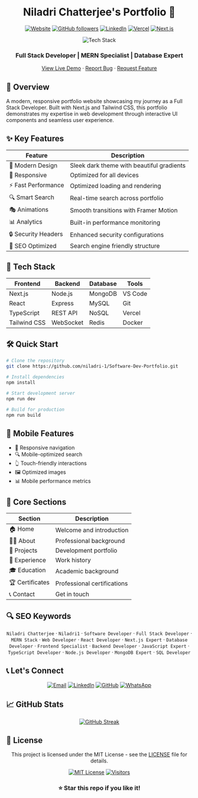 <div align="center">

  # Niladri Chatterjee's Portfolio 🚀

  [![Website](https://img.shields.io/website?label=Portfolio&style=for-the-badge&url=https%3A%2F%2Fniladri1.vercel.app)](https://niladri1.vercel.app)
  [![GitHub followers](https://img.shields.io/github/followers/niladri-1?logo=github&style=for-the-badge)](https://github.com/niladri-1)
  [![LinkedIn](https://img.shields.io/badge/LinkedIn-Connect-blue?style=for-the-badge&logo=linkedin)](https://linkedin.com/in/niladri1)
  [![Vercel](https://img.shields.io/badge/Vercel-Deployed-black?style=for-the-badge&logo=vercel)](https://niladri1.vercel.app)
  [![Next.js](https://img.shields.io/badge/Built%20with-Next.js-black?style=for-the-badge&logo=next.js)](https://nextjs.org)

  <p align="center">
    <img src="https://skillicons.dev/icons?i=react,nextjs,typescript,tailwind" alt="Tech Stack" />
  </p>

  <h3>Full Stack Developer | MERN Specialist | Database Expert</h3>

  [View Live Demo](https://niladri1.vercel.app) · [Report Bug](https://github.com/niladri-1/Software-Dev-Portfolio/issues) · [Request Feature](https://github.com/niladri-1/Software-Dev-Portfolio/issues)

</div>

## 🌟 Overview

A modern, responsive portfolio website showcasing my journey as a Full Stack Developer. Built with Next.js and Tailwind CSS, this portfolio demonstrates my expertise in web development through interactive UI components and seamless user experience.

## ✨ Key Features

<div align="center">

| Feature | Description |
|---------|------------|
| 🎨 Modern Design | Sleek dark theme with beautiful gradients |
| 📱 Responsive | Optimized for all devices |
| ⚡ Fast Performance | Optimized loading and rendering |
| 🔍 Smart Search | Real-time search across portfolio |
| 🎭 Animations | Smooth transitions with Framer Motion |
| 📊 Analytics | Built-in performance monitoring |
| 🔒 Security Headers | Enhanced security configurations |
| 🤖 SEO Optimized | Search engine friendly structure |

</div>

## 🚀 Tech Stack

<div align="center">

| Frontend | Backend | Database | Tools |
|----------|---------|----------|-------|
| Next.js | Node.js | MongoDB | VS Code |
| React | Express | MySQL | Git |
| TypeScript | REST API | NoSQL | Vercel |
| Tailwind CSS | WebSocket | Redis | Docker |

</div>

## 🛠️ Quick Start

```bash
# Clone the repository
git clone https://github.com/niladri-1/Software-Dev-Portfolio.git

# Install dependencies
npm install

# Start development server
npm run dev

# Build for production
npm run build
```

## 📱 Mobile Features

- 📱 Responsive navigation
- 🔍 Mobile-optimized search
- 👆 Touch-friendly interactions
- 🖼️ Optimized images
- 📊 Mobile performance metrics

## 🎯 Core Sections

<div align="center">

| Section | Description |
|---------|------------|
| 🏠 Home | Welcome and introduction |
| 👨‍💻 About | Professional background |
| 📂 Projects | Development portfolio |
| 💼 Experience | Work history |
| 🎓 Education | Academic background |
| 🏆 Certificates | Professional certifications |
| 📞 Contact | Get in touch |

</div>

## 🔍 SEO Keywords

<div align="center">

`Niladri Chatterjee` · `Niladri1` · `Software Developer` · `Full Stack Developer` · `MERN Stack` · `Web Developer` · `React Developer` · `Next.js Expert` · `Database Developer` · `Frontend Specialist` · `Backend Developer` · `JavaScript Expert` · `TypeScript Developer` · `Node.js Developer` · `MongoDB Expert` · `SQL Developer`

</div>

## 📞 Let's Connect

<div align="center">

[![Email](https://img.shields.io/badge/Email-code.niladri%40gmail.com-red?style=for-the-badge&logo=gmail)](mailto:code.niladri@gmail.com)
[![LinkedIn](https://img.shields.io/badge/LinkedIn-niladri1-blue?style=for-the-badge&logo=linkedin)](https://linkedin.com/in/niladri1)
[![GitHub](https://img.shields.io/badge/GitHub-niladri--1-black?style=for-the-badge&logo=github)](https://github.com/niladri-1)
[![WhatsApp](https://img.shields.io/badge/WhatsApp-Connect-green?style=for-the-badge&logo=whatsapp)](https://wa.me/+916296554939)

</div>

## 📈 GitHub Stats

<div align="center">

[![GitHub Streak](https://github-readme-streak-stats.herokuapp.com/?user=niladri-1&theme=dark)](https://github.com/niladri-1)

</div>

## 📄 License

<div align="center">

This project is licensed under the MIT License - see the [LICENSE](LICENSE) file for details.

[![MIT License](https://img.shields.io/badge/License-MIT-green.svg?style=for-the-badge)](LICENSE)
[![Visitors](https://api.visitorbadge.io/api/visitors?path=niladri-1%2Fportfolio&label=Visitors&labelColor=%23000000&countColor=%2337d67a)](https://visitorbadge.io/status?path=niladri-1%2Fportfolio)

<h3>⭐ Star this repo if you like it!</h3>

</div>